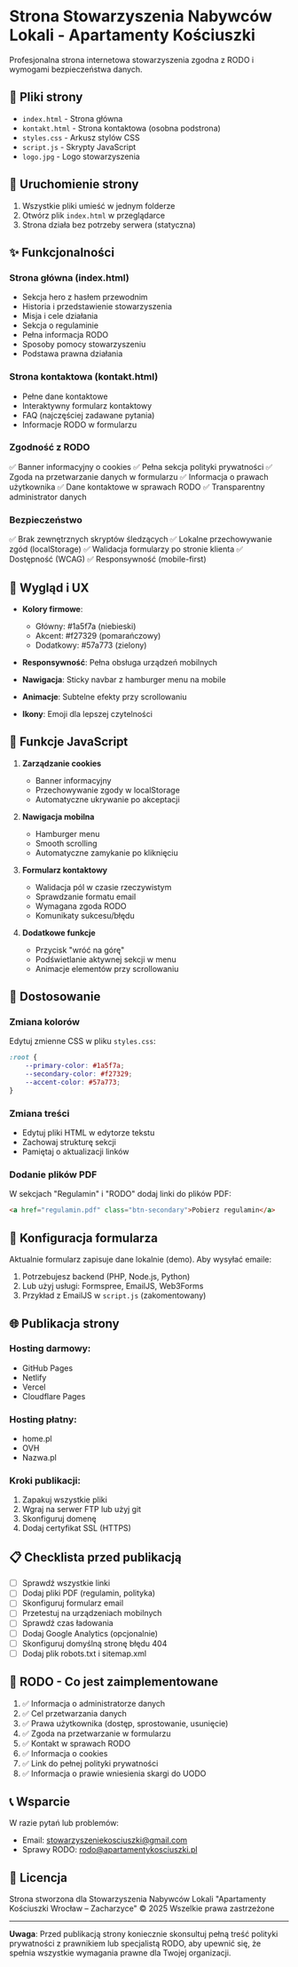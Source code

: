 # Strona Stowarzyszenia Nabywców Lokali - Apartamenty Kościuszki

Profesjonalna strona internetowa stowarzyszenia zgodna z RODO i wymogami bezpieczeństwa danych.

## 📁 Pliki strony

- `index.html` - Strona główna
- `kontakt.html` - Strona kontaktowa (osobna podstrona)
- `styles.css` - Arkusz stylów CSS
- `script.js` - Skrypty JavaScript
- `logo.jpg` - Logo stowarzyszenia

## 🚀 Uruchomienie strony

1. Wszystkie pliki umieść w jednym folderze
2. Otwórz plik `index.html` w przeglądarce
3. Strona działa bez potrzeby serwera (statyczna)

## ✨ Funkcjonalności

### Strona główna (index.html)
- Sekcja hero z hasłem przewodnim
- Historia i przedstawienie stowarzyszenia
- Misja i cele działania
- Sekcja o regulaminie
- Pełna informacja RODO
- Sposoby pomocy stowarzyszeniu
- Podstawa prawna działania

### Strona kontaktowa (kontakt.html)
- Pełne dane kontaktowe
- Interaktywny formularz kontaktowy
- FAQ (najczęściej zadawane pytania)
- Informacje RODO w formularzu

### Zgodność z RODO
✅ Banner informacyjny o cookies
✅ Pełna sekcja polityki prywatności
✅ Zgoda na przetwarzanie danych w formularzu
✅ Informacja o prawach użytkownika
✅ Dane kontaktowe w sprawach RODO
✅ Transparentny administrator danych

### Bezpieczeństwo
✅ Brak zewnętrznych skryptów śledzących
✅ Lokalne przechowywanie zgód (localStorage)
✅ Walidacja formularzy po stronie klienta
✅ Dostępność (WCAG)
✅ Responsywność (mobile-first)

## 🎨 Wygląd i UX

- **Kolory firmowe**: 
  - Główny: #1a5f7a (niebieski)
  - Akcent: #f27329 (pomarańczowy)
  - Dodatkowy: #57a773 (zielony)

- **Responsywność**: Pełna obsługa urządzeń mobilnych
- **Nawigacja**: Sticky navbar z hamburger menu na mobile
- **Animacje**: Subtelne efekty przy scrollowaniu
- **Ikony**: Emoji dla lepszej czytelności

## 📱 Funkcje JavaScript

1. **Zarządzanie cookies**
   - Banner informacyjny
   - Przechowywanie zgody w localStorage
   - Automatyczne ukrywanie po akceptacji

2. **Nawigacja mobilna**
   - Hamburger menu
   - Smooth scrolling
   - Automatyczne zamykanie po kliknięciu

3. **Formularz kontaktowy**
   - Walidacja pól w czasie rzeczywistym
   - Sprawdzanie formatu email
   - Wymagana zgoda RODO
   - Komunikaty sukcesu/błędu

4. **Dodatkowe funkcje**
   - Przycisk "wróć na górę"
   - Podświetlanie aktywnej sekcji w menu
   - Animacje elementów przy scrollowaniu

## 🔧 Dostosowanie

### Zmiana kolorów
Edytuj zmienne CSS w pliku `styles.css`:
```css
:root {
    --primary-color: #1a5f7a;
    --secondary-color: #f27329;
    --accent-color: #57a773;
}
```

### Zmiana treści
- Edytuj pliki HTML w edytorze tekstu
- Zachowaj strukturę sekcji
- Pamiętaj o aktualizacji linków

### Dodanie plików PDF
W sekcjach "Regulamin" i "RODO" dodaj linki do plików PDF:
```html
<a href="regulamin.pdf" class="btn-secondary">Pobierz regulamin</a>
```

## 📧 Konfiguracja formularza

Aktualnie formularz zapisuje dane lokalnie (demo). 
Aby wysyłać emaile:

1. Potrzebujesz backend (PHP, Node.js, Python)
2. Lub użyj usługi: Formspree, EmailJS, Web3Forms
3. Przykład z EmailJS w `script.js` (zakomentowany)

## 🌐 Publikacja strony

### Hosting darmowy:
- GitHub Pages
- Netlify
- Vercel
- Cloudflare Pages

### Hosting płatny:
- home.pl
- OVH
- Nazwa.pl

### Kroki publikacji:
1. Zapakuj wszystkie pliki
2. Wgraj na serwer FTP lub użyj git
3. Skonfiguruj domenę
4. Dodaj certyfikat SSL (HTTPS)

## 📋 Checklistа przed publikacją

- [ ] Sprawdź wszystkie linki
- [ ] Dodaj pliki PDF (regulamin, polityka)
- [ ] Skonfiguruj formularz email
- [ ] Przetestuj na urządzeniach mobilnych
- [ ] Sprawdź czas ładowania
- [ ] Dodaj Google Analytics (opcjonalnie)
- [ ] Skonfiguruj domyślną stronę błędu 404
- [ ] Dodaj plik robots.txt i sitemap.xml

## 🔐 RODO - Co jest zaimplementowane

1. ✅ Informacja o administratorze danych
2. ✅ Cel przetwarzania danych
3. ✅ Prawa użytkownika (dostęp, sprostowanie, usunięcie)
4. ✅ Zgoda na przetwarzanie w formularzu
5. ✅ Kontakt w sprawach RODO
6. ✅ Informacja o cookies
7. ✅ Link do pełnej polityki prywatności
8. ✅ Informacja o prawie wniesienia skargi do UODO

## 📞 Wsparcie

W razie pytań lub problemów:
- Email: stowarzyszeniekosciuszki@gmail.com
- Sprawy RODO: rodo@apartamentykosciuszki.pl

## 📄 Licencja

Strona stworzona dla Stowarzyszenia Nabywców Lokali "Apartamenty Kościuszki Wrocław – Zacharzyce"
© 2025 Wszelkie prawa zastrzeżone

---

**Uwaga**: Przed publikacją strony koniecznie skonsultuj pełną treść polityki prywatności z prawnikiem lub specjalistą RODO, aby upewnić się, że spełnia wszystkie wymagania prawne dla Twojej organizacji.